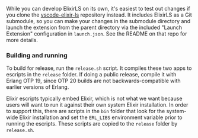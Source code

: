 While you can develop ElixirLS on its own, it's easiest to test out changes if you clone the [vscode-elixir-ls](https://github.com/JakeBecker/vscode-elixir-ls) repository instead. It includes ElixirLS as a Git submodule, so you can make your changes in the submodule directory and launch the extension from the parent directory via the included "Launch Extension" configuration in `launch.json`. See the README on that repo for more details.

### Building and running

To build for release, run the `release.sh` script. It compiles these two apps to escripts in the `release` folder. If doing a public release, compile it with Erlang OTP 19, since OTP 20 builds are not backwards-compatible with earlier versions of Erlang.

Elixir escripts typically embed Elixir, which is not what we want because users will want to run it against their own system Elixir installation. In order to support this, there are scripts in the `bin` folder that look for the system-wide Elixir installation and set the `ERL_LIBS` environment variable prior to running the escripts. These scripts are copied to the `release` folder by `release.sh`.
